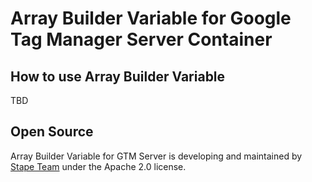 # Array Builder Variable for Google Tag Manager Server Container

## How to use Array Builder Variable

TBD

## Open Source

Array Builder Variable for GTM Server is developing and maintained by [Stape Team](https://stape.io/) under the Apache 2.0 license.
